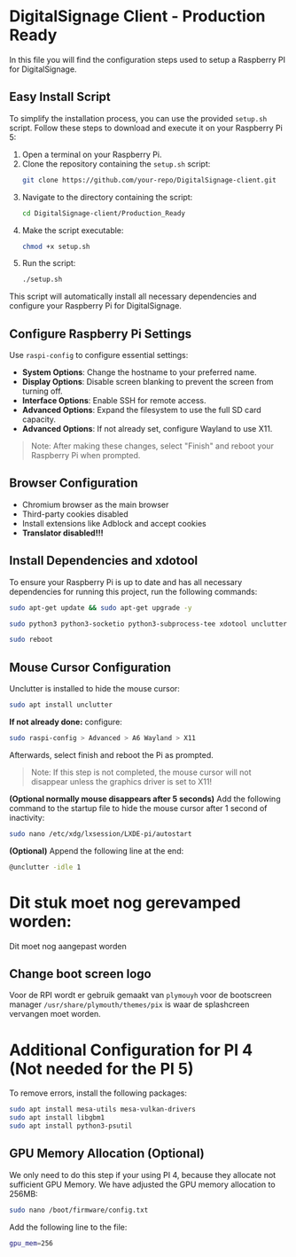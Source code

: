 
# DigitalSignage Client - Production Ready
In this file you will find the configuration steps used to setup a Raspberry PI for DigitalSignage.


## Easy Install Script

To simplify the installation process, you can use the provided `setup.sh` script. Follow these steps to download and execute it on your Raspberry Pi 5:

1. Open a terminal on your Raspberry Pi.
2. Clone the repository containing the `setup.sh` script:
    ```bash
    git clone https://github.com/your-repo/DigitalSignage-client.git
    ```
3. Navigate to the directory containing the script:
    ```bash
    cd DigitalSignage-client/Production_Ready
    ```
4. Make the script executable:
    ```bash
    chmod +x setup.sh
    ```
5. Run the script:
    ```bash
    ./setup.sh
    ```

This script will automatically install all necessary dependencies and configure your Raspberry Pi for DigitalSignage.

## Configure Raspberry Pi Settings
Use `raspi-config` to configure essential settings:
- **System Options**: Change the hostname to your preferred name.
- **Display Options**: Disable screen blanking to prevent the screen from turning off.
- **Interface Options**: Enable SSH for remote access.
- **Advanced Options**: Expand the filesystem to use the full SD card capacity.
- **Advanced Options**: If not already set, configure Wayland to use X11.

> Note: After making these changes, select "Finish" and reboot your Raspberry Pi when prompted.


## Browser Configuration
- Chromium browser as the main browser
- Third-party cookies disabled
- Install extensions like Adblock and accept cookies
- **Translator disabled!!!**


## Install Dependencies and xdotool
To ensure your Raspberry Pi is up to date and has all necessary dependencies for running this project, run the following commands:
```bash
sudo apt-get update && sudo apt-get upgrade -y

sudo python3 python3-socketio python3-subprocess-tee xdotool unclutter chromium-browser

sudo reboot
```

## Mouse Cursor Configuration
Unclutter is installed to hide the mouse cursor:
```bash
sudo apt install unclutter
```
**If not already done:** configure:
```bash
sudo raspi-config > Advanced > A6 Wayland > X11
```
Afterwards, select finish and reboot the Pi as prompted.

> Note: If this step is not completed, the mouse cursor will not disappear unless the graphics driver is set to X11!

**(Optional normally mouse disappears after 5 seconds)** Add the following command to the startup file to hide the mouse cursor after 1 second of inactivity:
```bash
sudo nano /etc/xdg/lxsession/LXDE-pi/autostart
```
**(Optional)** Append the following line at the end:
```bash
@unclutter -idle 1
```



# Dit stuk moet nog gerevamped worden:
Dit moet nog aangepast worden
## Change boot screen logo
Voor de RPI wordt er gebruik gemaakt van `plymouyh` voor de bootscreen manager
`/usr/share/plymouth/themes/pix` is waar de splashcreen vervangen moet worden.






# Additional Configuration for PI 4 (Not needed for the PI 5)
To remove errors, install the following packages:
```bash
sudo apt install mesa-utils mesa-vulkan-drivers
sudo apt install libgbm1
sudo apt install python3-psutil
```

## GPU Memory Allocation (Optional)
We only need to do this step if your using PI 4, because they allocate not sufficient GPU Memory.
We have adjusted the GPU memory allocation to 256MB:
```bash
sudo nano /boot/firmware/config.txt
```
Add the following line to the file:
```bash
gpu_mem=256
```
